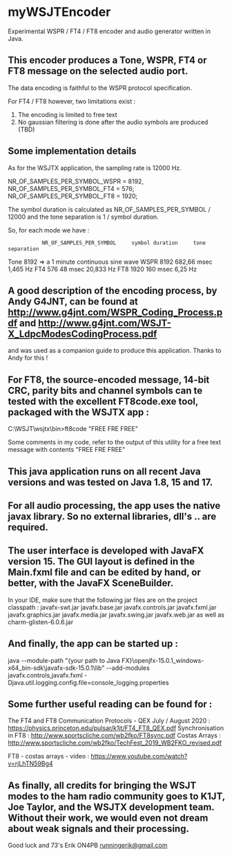 # myWSJTEncoder

Experimental WSPR / FT4 / FT8 encoder and audio generator written in Java.

## This encoder produces a Tone, WSPR, FT4 or FT8 message on the selected audio port. 

The data encoding is faithful to the WSPR protocol specification.

For FT4 / FT8 however, two limitations exist :
1. The encoding is limited to free text
2. No gaussian filtering is done after the audio symbols are produced (TBD)

## Some implementation details 

As for the WSJTX application, the sampling rate is 12000 Hz. 

NR_OF_SAMPLES_PER_SYMBOL_WSPR = 8192, 
NR_OF_SAMPLES_PER_SYMBOL_FT4 = 576; 
NR_OF_SAMPLES_PER_SYMBOL_FT8 = 1920;

The symbol duration is calculated as NR_OF_SAMPLES_PER_SYMBOL / 12000 and the tone separation is 1 / symbol duration.

So, for each mode we have :

               NR_OF_SAMPLES_PER_SYMBOL     symbol duration     tone separation
Tone           8192                         => a 1 minute continuous sine wave
WSPR           8192                         682,66 msec         1,465 Hz
FT4            576                          48 msec             20,833 Hz
FT8            1920                         160 msec            6,25 Hz

## A good description of the encoding process, by Andy G4JNT, can be found at http://www.g4jnt.com/WSPR_Coding_Process.pdf and http://www.g4jnt.com/WSJT-X_LdpcModesCodingProcess.pdf 
and was used as a companion guide to produce this application. Thanks to Andy for this !

## For FT8, the source-encoded message, 14-bit CRC, parity bits and channel symbols can te tested with the excellent FT8code.exe tool, packaged with the WSJTX app :

C:\WSJT\wsjtx\bin>ft8code "FREE FRE FREE"

Some comments in my code, refer to the output of this utility for a free text message with contents "FREE FRE FREE"

## This java application runs on all recent Java versions and was tested on Java 1.8, 15 and 17.

## For all audio processing, the app uses the native javax library. So no external libraries, dll's .. are required.

## The user interface is developed with JavaFX version 15. The GUI layout is defined in the Main.fxml file and can be edited by hand, or better, with the JavaFX SceneBuilder.

In your IDE, make sure that the following jar files are on the project classpath :
javafx-swt.jar
javafx.base.jar
javafx.controls.jar
javafx.fxml.jar
javafx.graphics.jar
javafx.media.jar
javafx.swing.jar
javafx.web.jar
as well as charm-glisten-6.0.6.jar

## And finally, the app can be started up :
java --module-path "{your path to Java FX}\openjfx-15.0.1_windows-x64_bin-sdk\javafx-sdk-15.0.1\lib" --add-modules javafx.controls,javafx.fxml -Djava.util.logging.config.file=console_logging.properties

## Some further useful reading can be found for :

The FT4 and FT8 Communication Protocols - QEX July / August 2020 : https://physics.princeton.edu/pulsar/k1jt/FT4_FT8_QEX.pdf 
Synchronisation in FT8 : http://www.sportscliche.com/wb2fko/FT8sync.pdf
Costas Arrays : http://www.sportscliche.com/wb2fko/TechFest_2019_WB2FKO_revised.pdf

FT8 - costas arrays - video : https://www.youtube.com/watch?v=rjLhTN59Bg4

## As finally, all credits for bringing the WSJT modes to the ham radio community goes to K1JT, Joe Taylor, and the WSJTX development team. Without their work, we would even not dream about weak signals and their processing.

Good luck and 73's 
Erik
ON4PB
runningerik@gmail.com